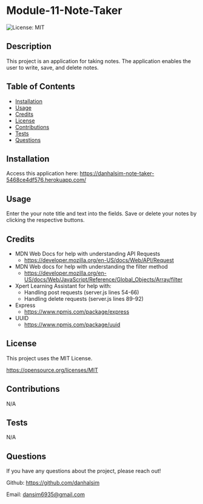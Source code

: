 # Module-11-Note-Taker
![License: MIT](https://img.shields.io/badge/License-MIT-yellow.svg)

## Description

This project is an application for taking notes. The application enables the user to write, save, and delete notes.

## Table of Contents

- [Installation](#installation)
- [Usage](#usage)
- [Credits](#credits)
- [License](#license)
- [Contributions](#contributions)
- [Tests](#Tests)
- [Questions](#Questions)

## Installation

Access this application here: https://danhalsim-note-taker-5468ce4df576.herokuapp.com/

## Usage

Enter the your note title and text into the fields. Save or delete your notes by clicking the respective buttons.

## Credits

- MDN Web Docs for help with understanding API Requests
    - https://developer.mozilla.org/en-US/docs/Web/API/Request
- MDN Web docs for help with understanding the filter method
    - https://developer.mozilla.org/en-US/docs/Web/JavaScript/Reference/Global_Objects/Array/filter
- Xpert Learning Assistant for help with:
    - Handling post requests (server.js lines 54-66)
    - Handling delete requests (server.js lines 89-92)
- Express
    - https://www.npmjs.com/package/express
- UUID
    - https://www.npmjs.com/package/uuid

## License

This project uses the MIT License.

https://opensource.org/licenses/MIT 

## Contributions

N/A

## Tests

N/A

## Questions

If you have any questions about the project, please reach out!

Github: https://github.com/danhalsim

Email: dansim6935@gmail.com